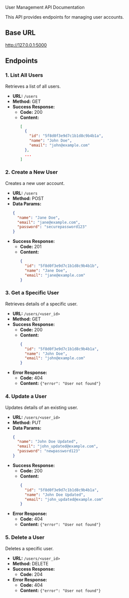
User Management API Documentation

This API provides endpoints for managing user accounts.
## Base URL

http://127.0.0.1:5000

## Endpoints

### 1. List All Users

Retrieves a list of all users.

- **URL:** `/users`
- **Method:** GET
- **Success Response:**
  - **Code:** 200
  - **Content:** 
    ```json
    [
      {
        "id": "5f8d0f3e9d7c1b1d8c9b4b1a",
        "name": "John Doe",
        "email": "john@example.com"
      },
      ...
    ]
    ```

### 2. Create a New User

Creates a new user account.

- **URL:** `/users`
- **Method:** POST
- **Data Params:**
  ```json
  {
    "name": "Jane Doe",
    "email": "jane@example.com",
    "password": "securepassword123"
  }
  ```
- **Success Response:**
  - **Code:** 201
  - **Content:** 
    ```json
    {
      "id": "5f8d0f3e9d7c1b1d8c9b4b1b",
      "name": "Jane Doe",
      "email": "jane@example.com"
    }
    ```

### 3. Get a Specific User

Retrieves details of a specific user.

- **URL:** `/users/<user_id>`
- **Method:** GET
- **Success Response:**
  - **Code:** 200
  - **Content:** 
    ```json
    {
      "id": "5f8d0f3e9d7c1b1d8c9b4b1a",
      "name": "John Doe",
      "email": "john@example.com"
    }
    ```
- **Error Response:**
  - **Code:** 404
  - **Content:** `{"error": "User not found"}`

### 4. Update a User

Updates details of an existing user.

- **URL:** `/users/<user_id>`
- **Method:** PUT
- **Data Params:**
  ```json
  {
    "name": "John Doe Updated",
    "email": "john_updated@example.com",
    "password": "newpassword123"
  }
  ```
- **Success Response:**
  - **Code:** 200
  - **Content:** 
    ```json
    {
      "id": "5f8d0f3e9d7c1b1d8c9b4b1a",
      "name": "John Doe Updated",
      "email": "john_updated@example.com"
    }
    ```
- **Error Response:**
  - **Code:** 404
  - **Content:** `{"error": "User not found"}`

### 5. Delete a User

Deletes a specific user.

- **URL:** `/users/<user_id>`
- **Method:** DELETE
- **Success Response:**
  - **Code:** 204
- **Error Response:**
  - **Code:** 404
  - **Content:** `{"error": "User not found"}`